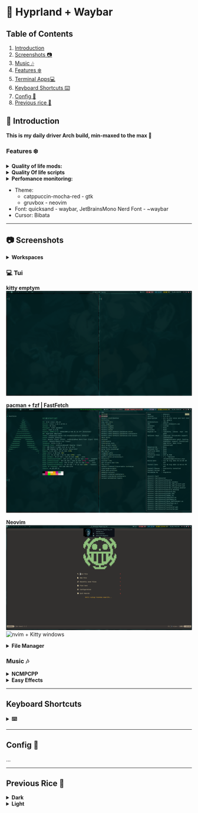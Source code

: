 # 🌌 Hyprland + Waybar

## Table of Contents
1. [Introduction](#introduction)
2. [Screenshots 📷](#-Screenshots)
3. [Music 🎶](#music-)
4. [Features ❄️](#Features-)
5. [Terminal Apps💻](#-Tui)
6. [Keyboard Shortcuts ⌨️ ](#Keyboard-Shortcuts)
7. [Config 🧙](#Config-)
8. [Previous rice 🍚](#Previous-Rice-)

## 📝 Introduction
**This is my daily driver Arch build, min-maxed to the max 👻**

### Features ❄️ 

<details>
    <summary><strong>Quality of life mods:</strong></summary>

* Hyprland
    * Adjust gaps_in and gaps_out on the fly.(see [#keyboard-shortcuts](#keyboard-shortcuts))
    * Interactive volume control:
        * System-wide Volume progressbar with current sink icon
        * Switch and indicate current volume sink 
            * eg. switch from speaker to earphones and show current as earphones 
            * (see [#keyboard-shortcuts](#keyboard-shortcuts))
        * Max volume , volume zero & mute notification.
* Waybar:
    * Toggle waybar On/Off
    * updates 
        * script to: 
            * checkupdates 
            * see pacman -Qil of pending updates in verbose less format, or minimal format (awk)
            * backup lvm if needed before updating 
            * silent update (default option)
    * Per app (mpd, spotify etc) Volume + progressbar with waybar mpris interaction.
</details>

<details>
    <summary><strong>Quality Of life scripts</strong></summary>
    
[My scripts](.darth/scripts/)
</details>

<details>
    <summary><strong>Perfomance monitoring:</strong></summary>

* custom waybar capsules(click to open drawer):
* Gpu (amd)
    * gpu frequency mhz
    * gpu % use
    * gpu fan rpm
    * gpu temp
* CPU
    * temp, frequency, % use
* memory % use and disk % free + nvme temp.
* network(up/down speed) + weather (wttr.in)
</details>

- Theme: 
    - catppuccin-mocha-red - gtk
    - gruvbox - neovim
- Font: quicksand - waybar, JetBrainsMono Nerd Font - ~waybar
- Cursor: Bibata

***
## 📷 Screenshots

<!-- workspaces -->
<details>
    <summary><strong>Workspaces</strong></summary>

**Empty Workspace + my perf_mon capsules - max**
![maxi empty](https://github.com/darth-malu/Hypr./raw/hyprmax/.darth/git_screenshots/maxi_empty.png)

**Empty Capsules off**
![mini_empty](https://github.com/darth-malu/Hypr./raw/hyprmax/.darth/git_screenshots/emptyy.png)

</details>

### 💻 Tui
**kitty emptym**
![mini_empty](https://github.com/darth-malu/Hypr./raw/hyprmax/.darth/git_screenshots/term_empt.png)

**pacman + fzf | FastFetch**
![pacfzf](.darth/git_screenshots/pacf_fast.png)

**Neovim**
![nvim](.darth/git_screenshots/v.png)
![nvim + Kitty windows](https://github.com/darth-malu/Hypr./raw/hyprmax/.darth/git_screenshots/kitty_read.png)

<!-- Files -->
<details>
    <summary><strong>File Manager</strong></summary>

**Nautilus**
![nauti](.darth/git_screenshots/nautilus.png)

**Yazi**
![Yazi](.darth/git_screenshots/yazi.png)
</details>

### Music 🎶 

<details>
    <summary><strong>NCMPCPP</strong></summary>

*visualizer view + dunst volume progress*
![ncmpcpp](.darth/git_screenshots/volume_nc.png)

*main playlist view*
![ncmpcpp](.darth/git_screenshots/ncmpcpp.png)

*playlist-editor view*
![ncmpcpp](.darth/git_screenshots/ncmpcpp_1.png)
</details>

<details>
    <summary><strong>Easy Effects</strong></summary>

![easy](.darth/git_screenshots/easy.png)
</details>

***

## Keyboard Shortcuts
<details>
    <summary><strong> ⌨️ </strong></summary>

        $sl = SHIFT_L
        $cl = CONTROL_L
        $mod = SUPER
        $al = Alt_L
        $ar = Alt_R
        $sl = SHIFT_L

        # grimblast scrnshot
        PrtSc: Taking Screentshot - entire scrn
            * + $al - current window
            * + $sl - copy area

        # Terminal
        $mod + Enter: Open kitty current workspace
        $mod + $sl + Enter: Open Terminal emptym

        # Hyprland
        $mod + +: Inc. Gaps out
        $mod + -: Dec. Gaps out

        $mod + $al + +: Inc. Gaps in
        $mod + $al + -: Dec. Gaps in

        $mod + vim-motions (h,k,l,j) / mouse-down/up -> navigate open workspaces
        $sl, $sl -> focuscurrentlast - backandforth active
        $mod + O -> Move to emptym
        $mod + Space/mouse:275 killactive / close focused window

        # Launch app
        $mod + {}:  
            {} = B - Brave
                 F - Firefox 
                 N - Nautilus, 
                 $sl + O - obsidian
                 F1 - Spotify
                 F2 - NCMPCPP
                 I: launch special:nc, launch ncmpcpp if empty
                 E: launch special:Easy, auto-launches Easy Effects on startup

        # Waybar
        $mod + Home: Waybar Reload
        $mod + End: Waybar toggle

see also:
- [workspaces](.config/hypr/hypr-configs/workspaces.conf)
- [Window & App Rules](.config/hypr/hypr-configs/WindowAppRules.conf)
- [keybindings](.config/hypr/hypr-configs/keybindings.conf)
</details>

***
## Config 🧙 
...

***
## Previous Rice 🍚

<details>
    <summary><strong>Dark</strong></summary>

</details>

<details>
    <summary><strong>Light</strong></summary>

</details>



